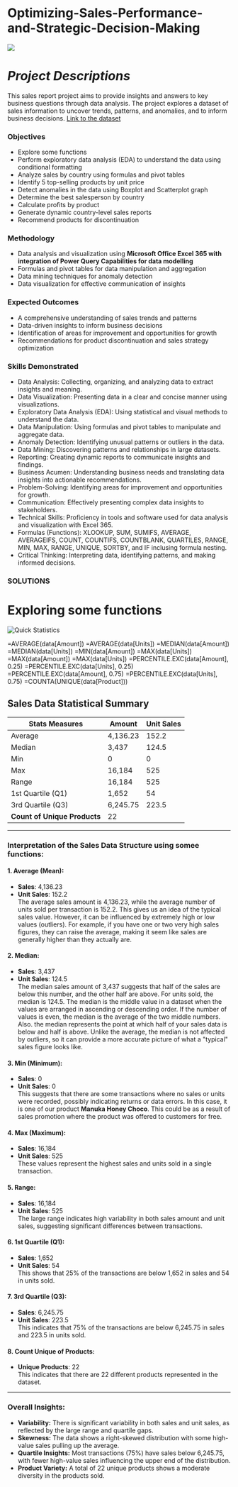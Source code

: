 # Optimizing-Sales-Performance-and-Strategic-Decision-Making

![](intro_image1.jpg)  

*Project Descriptions*  
=====================
This sales report project aims to provide insights and answers to key business questions through data analysis. The project explores a dataset of sales information to uncover trends, patterns, and anomalies, and to inform business decisions. [Link to the dataset](https://www.kaggle.com/datasets/afolabiraymond/sales-data)

### Objectives

* Explore some functions
* Perform exploratory data analysis (EDA) to understand the data using conditional formatting
* Analyze sales by country using formulas and pivot tables
* Identify 5 top-selling products by unit price
* Detect anomalies in the data using Boxplot and Scatterplot graph
* Determine the best salesperson by country
* Calculate profits by product
* Generate dynamic country-level sales reports
* Recommend products for discontinuation


### Methodology

* Data analysis and visualization using __Microsoft Office Excel 365 with integration of Power Query Capabilities for data modelling__
* Formulas and pivot tables for data manipulation and aggregation
* Data mining techniques for anomaly detection
* Data visualization for effective communication of insights


### Expected Outcomes

* A comprehensive understanding of sales trends and patterns
* Data-driven insights to inform business decisions
* Identification of areas for improvement and opportunities for growth
* Recommendations for product discontinuation and sales strategy optimization

### Skills Demonstrated
* Data Analysis: Collecting, organizing, and analyzing data to extract insights and meaning.
* Data Visualization: Presenting data in a clear and concise manner using visualizations.
* Exploratory Data Analysis (EDA): Using statistical and visual methods to understand the data.
* Data Manipulation: Using formulas and pivot tables to manipulate and aggregate data.
* Anomaly Detection: Identifying unusual patterns or outliers in the data.
* Data Mining: Discovering patterns and relationships in large datasets.
* Reporting: Creating dynamic reports to communicate insights and findings.
* Business Acumen: Understanding business needs and translating data insights into actionable recommendations.
* Problem-Solving: Identifying areas for improvement and opportunities for growth.
* Communication: Effectively presenting complex data insights to stakeholders.
* Technical Skills: Proficiency in tools and software used for data analysis and visualization with Excel 365.
* Formulas (Functions): XLOOKUP, SUM, SUMIFS, AVERAGE, AVERAGEIFS, COUNT, COUNTIFS, COUNTBLANK, QUARTILES, RANGE, MIN, MAX, RANGE, UNIQUE, SORTBY, and IF inclusing formula nesting.
* Critical Thinking: Interpreting data, identifying patterns, and making informed decisions.

 
 ### **SOLUTIONS**  
 
__Exploring some functions__
==============================
![Quick Statistics](image1.png)

=AVERAGE(data[Amount])
=AVERAGE(data[Units])
=MEDIAN(data[Amount])
=MEDIAN(data[Units])
=MIN(data[Amount])
=MAX(data[Units])
=MAX(data[Amount])
=MAX(data[Units])
=PERCENTILE.EXC(data[Amount], 0.25)
=PERCENTILE.EXC(data[Units], 0.25)
=PERCENTILE.EXC(data[Amount], 0.75)
=PERCENTILE.EXC(data[Units], 0.75)
=COUNTA(UNIQUE(data[Product]))
## Sales Data Statistical Summary

| **Stats Measures**    | **Amount** | **Unit Sales** |
|-----------------------|------------|----------------|
| Average               | 4,136.23   | 152.2          |
| Median                | 3,437      | 124.5          |
| Min                   | 0          | 0              |
| Max                   | 16,184     | 525            |
| Range                 | 16,184     | 525            |
| 1st Quartile (Q1)     | 1,652      | 54             |
| 3rd Quartile (Q3)     | 6,245.75   | 223.5          |
| **Count of Unique Products** | 22 |                |

---

### **Interpretation of the Sales Data Structure using somee functions:**

#### 1. **Average (Mean):**
   - **Sales**: 4,136.23
   - **Unit Sales**: 152.2  
   The average sales amount is 4,136.23, while the average number of units sold per transaction is 152.2. This gives us an idea of the typical sales value.
   However, it can be influenced by extremely high or low values (outliers). For example, if you have one or two very high sales figures, they can raise the average, making it seem like 
   sales are generally higher than they actually are.

#### 2. **Median:**
   - **Sales**: 3,437
   - **Unit Sales**: 124.5  
   The median sales amount of 3,437 suggests that half of the sales are below this number, and the other half are above. For units sold, the median is 124.5.
   The median is the middle value in a dataset when the values are arranged in ascending or descending order. If the number of values is even, the median is the average of the two middle 
   numbers. Also. the median represents the point at which half of your sales data is below and half is above. Unlike the average, the median is not affected by outliers, so it can 
   provide a more accurate picture of what a "typical" sales figure looks like.
  

#### 3. **Min (Minimum):**
   - **Sales**: 0
   - **Unit Sales**: 0  
   This suggests that there are some transactions where no sales or units were recorded, possibly indicating returns or data errors. In this case, it is one of our product **Manuka Honey Choco**. This could be as a result of sales promotion where the product was offered to customers for free.

#### 4. **Max (Maximum):**
   - **Sales**: 16,184
   - **Unit Sales**: 525  
   These values represent the highest sales and units sold in a single transaction.

#### 5. **Range:**
   - **Sales**: 16,184
   - **Unit Sales**: 525  
   The large range indicates high variability in both sales amount and unit sales, suggesting significant differences between transactions.

#### 6. **1st Quartile (Q1):**
   - **Sales**: 1,652
   - **Unit Sales**: 54  
   This shows that 25% of the transactions are below 1,652 in sales and 54 in units sold.

#### 7. **3rd Quartile (Q3):**
   - **Sales**: 6,245.75
   - **Unit Sales**: 223.5  
   This indicates that 75% of the transactions are below 6,245.75 in sales and 223.5 in units sold.

#### 8. **Count Unique of Products:**
   - **Unique Products**: 22  
   This indicates that there are 22 different products represented in the dataset.

---

### **Overall Insights:**
- **Variability:** There is significant variability in both sales and unit sales, as reflected by the large range and quartile gaps.
- **Skewness:** The data shows a right-skewed distribution with some high-value sales pulling up the average.
- **Quartile Insights:** Most transactions (75%) have sales below 6,245.75, with fewer high-value sales influencing the upper end of the distribution.
- **Product Variety:** A total of 22 unique products shows a moderate diversity in the products sold.

